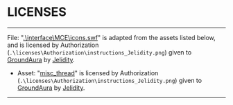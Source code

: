 # LICENSES

---

File: "[.\interface\MCE\icons.swf](https://www.nexusmods.com/skyrimspecialedition/mods/44666)" is adapted from the assets listed below, and is licensed by Authorization (`.\licenses\Authorization\instructions_Jelidity.png`) given to [GroundAura](https://www.nexusmods.com/users/97658973) by [Jelidity](https://www.nexusmods.com/users/4569617).

- Asset: "[misc_thread](https://www.nexusmods.com/skyrimspecialedition/mods/44666)" is licensed by Authorization (`.\licenses\Authorization\instructions_Jelidity.png`) given to [GroundAura](https://www.nexusmods.com/users/97658973) by [Jelidity](https://www.nexusmods.com/users/4569617).

---
